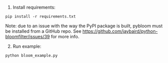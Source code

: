 1. Install requirements:
  ```
  pip install -r requirements.txt
  ```
  Note: due to an issue with the way the PyPI package is built, pybloom must be
  installed from a GitHub repo.  See <https://github.com/jaybaird/python-bloomfilter/issues/39>
  for more info.

2. Run example:
  ```
  python bloom_example.py
  ```
